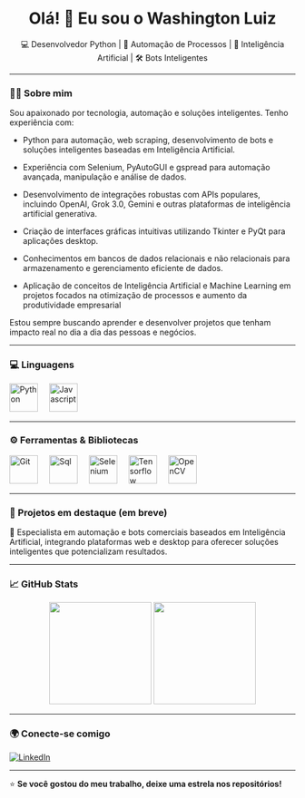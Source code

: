 <h1 align="center">Olá! 👋 Eu sou o Washington Luiz</h1>

<p align="center">
  💻 Desenvolvedor Python | 🤖 Automação de Processos | 🧠 Inteligência Artificial | 🛠️ Bots Inteligentes
</p>

---

### 🧑‍💻 Sobre mim

Sou apaixonado por tecnologia, automação e soluções inteligentes. Tenho experiência com:

- Python para automação, web scraping, desenvolvimento de bots e soluções inteligentes baseadas em Inteligência Artificial.

- Experiência com Selenium, PyAutoGUI e gspread para automação avançada, manipulação e análise de dados.

- Desenvolvimento de integrações robustas com APIs populares, incluindo OpenAI, Grok 3.0, Gemini e outras plataformas de inteligência artificial generativa.

- Criação de interfaces gráficas intuitivas utilizando Tkinter e PyQt para aplicações desktop.

- Conhecimentos em bancos de dados relacionais e não relacionais para armazenamento e gerenciamento eficiente de dados.

- Aplicação de conceitos de Inteligência Artificial e Machine Learning em projetos focados na otimização de processos e aumento da produtividade empresarial

Estou sempre buscando aprender e desenvolver projetos que tenham impacto real no dia a dia das pessoas e negócios.

---

### 💻 Linguagens

<p>
  <img src="https://www.svgrepo.com/show/354238/python.svg" alt="Python" width="50" style="margin-right: 16px;"/>
  <img src="https://www.svgrepo.com/show/349419/javascript.svg" alt="Javascript" width="50" style="margin-right: 16px;"/>
</p>

---

### ⚙️ Ferramentas & Bibliotecas

<p>
  <img src="https://www.svgrepo.com/show/353782/git-icon.svg" alt="Git" width="50" style="margin-right: 16px;"/>
  <img src="https://www.svgrepo.com/show/331760/sql-database-generic.svg" alt="Sql" width="50" style="margin-right: 16px;"/>
  <img src="https://www.svgrepo.com/show/354321/selenium.svg" alt="Selenium" width="50" style="margin-right: 16px;"/>
  <img src="https://www.svgrepo.com/show/354440/tensorflow.svg" alt="Tensorflow" width="50" style="margin-right: 16px;"/>
  <img src="https://www.svgrepo.com/show/354139/opencv.svg" alt="OpenCV" width="50" style="margin-right: 16px;"/>
</p>

---

### 📌 Projetos em destaque (em breve)

🔧 Especialista em automação e bots comerciais baseados em Inteligência Artificial, integrando plataformas web e desktop para oferecer soluções inteligentes que potencializam resultados.

---

### 📈 GitHub Stats

<p align="center">
  <img height="180em" src="https://github-readme-stats.vercel.app/api?username=WashingtonLuiz2312&show_icons=true&theme=tokyonight"/>
  <img height="180em" src="https://github-readme-stats.vercel.app/api/top-langs/?username=WashingtonLuiz2312&layout=compact&theme=tokyonight"/>
</p>

---

### 🌍 Conecte-se comigo

[![LinkedIn](https://img.shields.io/badge/-LinkedIn-0A66C2?style=flat&logo=linkedin&logoColor=white)](www.linkedin.com/in/washington-luiz-b15b96236)

---

⭐ **Se você gostou do meu trabalho, deixe uma estrela nos repositórios!**
